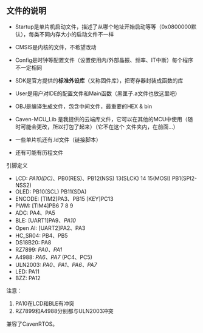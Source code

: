 ## 文件的说明

- Startup是单片机启动文件，描述了从哪个地址开始启动等等（0x0800000默认），每类不同内存大小的启动文件不一样
- CMSIS是内核的文件，不希望改动
- Config是时钟等配置文件（设置使用内/外部晶振、频率、IT中断）每个程序不一定相同
- SDK是官方提供的**标准外设库**（又称固件库），把寄存器封装成函数的库
- User是用户对IDE的配置文件和Main函数（黑匣子.a文件也放这里吧）
- OBJ是编译生成文件，包含中间文件，最重要的HEX & bin

- Caven-MCU_Lib 是我提供的云端库文件，它可以在其他的MCU中使用（随时可能会更改，所以打包了起来）（它不在这个 文件夹内，在前面...）

- 一些单片机还有.ld文件（链接脚本）
- 还有可能有历程文件



引脚定义

- LCD:	*PA10(DC)*、PB0(RES)、PB12(NSS) 13(SLCK) 14 15(MOSI) PB1(SPI2-NSS2)
- OLED:	PB10(SCL) PB11(SDA)
- ENCODE:	[TIM2]PA3、PB15	[KEY]PC13
- PWM:	[TIM4]PB6 7 8 9
- ADC:	PA4、PA5
- BLE:	[UART1]PA9、*PA10* 
- Open AI:	[UART2]PA2、PA3
- HC_SR04:	PB4、PB5
- DS18B20:	PA8
- RZ7899:	*PA0、PA1*
- A4988:	*PA6、PA7* (PC4、PC5)
- ULN2003:	*PA0、PA1、PA6、PA7*
- LED:	PA11
- BZZ:	PA12

注意：

1. PA10在LCD和BLE有冲突
2. RZ7899和A4988分别都与ULN2003冲突

兼容了CavenRTOS。







